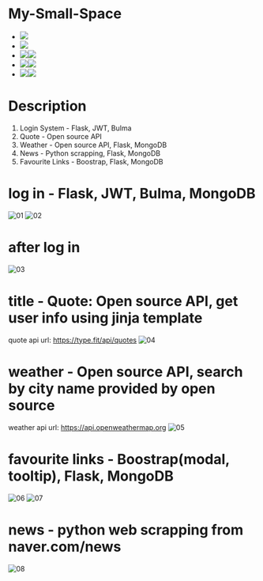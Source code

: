 # My-Small-Space

- <img src="https://img.shields.io/badge/PyCharm-lightgrey?style=flat&logo=PyCharm&logoColor=000000"/>
- <img src="https://img.shields.io/badge/HTML5-orange?style=flat&logo=HTML5&logoColor=E34F26"/>
- <img src="https://img.shields.io/badge/Css3-yellowgreen?style=flat&logo=Css3&logoColor=1572B6"/><img src="https://img.shields.io/badge/Bootstrap-blueviolet?style=flat&logo=Bootstrap&logoColor=7952B3"/>
- <img src="https://img.shields.io/badge/JavaScript-yellow?style=flat&logo=JavaScript&logoColor=F7DF1E"/><img src="https://img.shields.io/badge/jQuery-9cf?style=flat&logo=jQuery&logoColor=0769AD"/>
- <img src="https://img.shields.io/badge/Python-9cf?style=flat&logo=Python&logoColor=3776AB"/><img src="https://img.shields.io/badge/Flask-lightgrey?style=flat&logo=Flask&logoColor=000000"/>

# Description
1. Login System - Flask, JWT, Bulma
2. Quote - Open source API
3. Weather - Open source API, Flask, MongoDB
4. News - Python scrapping, Flask, MongoDB
5. Favourite Links - Boostrap, Flask, MongoDB

# log in - Flask, JWT, Bulma, MongoDB
![01](https://user-images.githubusercontent.com/59503331/163280034-acd15173-b77f-46d4-b3e1-dac4c5b0bfdd.PNG)
![02](https://user-images.githubusercontent.com/59503331/163280026-eeea5c3c-d927-446d-8b3f-4ca1521d38fb.PNG)

# after log in 
![03](https://user-images.githubusercontent.com/59503331/163280027-17fb5261-c75e-4bfa-97f8-ee31a038d540.PNG)

# title - Quote: Open source API, get user info using jinja template
quote api url: https://type.fit/api/quotes
![04](https://user-images.githubusercontent.com/59503331/163280029-8b9c0cbe-e3fe-45e0-aaee-027d1cdfff22.PNG)

# weather - Open source API, search by city name provided by open source
weather api url: https://api.openweathermap.org
![05](https://user-images.githubusercontent.com/59503331/163280030-59782cc1-4367-48ee-8531-309ee17b9b4c.PNG)

# favourite links - Boostrap(modal, tooltip), Flask, MongoDB
![06](https://user-images.githubusercontent.com/59503331/163280031-34246e61-ac86-4433-adf7-6fd6641b9b58.PNG)
![07](https://user-images.githubusercontent.com/59503331/163280033-d839287f-b99f-4547-a743-2c30a7ecc840.PNG)

# news - python web scrapping from naver.com/news
![08](https://user-images.githubusercontent.com/59503331/163280206-0c8b944f-5c34-446b-b3c0-a709c86fd66e.PNG)

